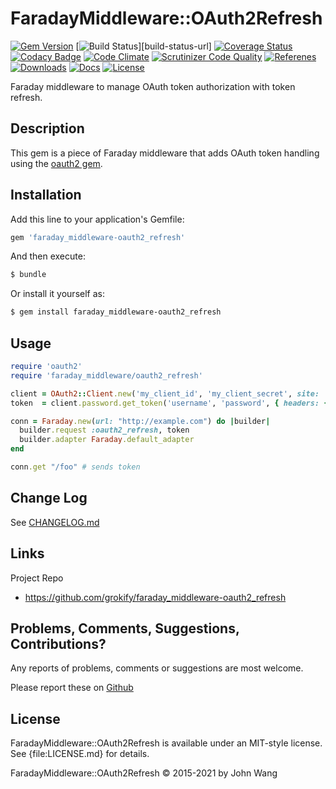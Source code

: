 # FaradayMiddleware::OAuth2Refresh

[![Gem Version][gem-version-svg]][gem-version-url]
[![Build Status][build-status-svg]][build-status-url]
[![Coverage Status][coverage-status-svg]][coverage-status-url]
[![Codacy Badge][codacy-svg]][codacy-url]
[![Code Climate][codeclimate-status-svg]][codeclimate-status-url]
[![Scrutinizer Code Quality][scrutinizer-status-svg]][scrutinizer-status-url]
[![Referenes][references-svg]][references-url]
[![Downloads][downloads-svg]][downloads-url]
[![Docs][docs-rubydoc-svg]][docs-rubydoc-url]
[![License][license-svg]][license-url]

Faraday middleware to manage OAuth token authorization with token refresh.

## Description

This gem is a piece of Faraday middleware that adds OAuth token handling using the [oauth2 gem](https://github.com/intridea/oauth2).

## Installation

Add this line to your application's Gemfile:

```ruby
gem 'faraday_middleware-oauth2_refresh'
```

And then execute:

```sh
$ bundle
```

Or install it yourself as:

```sh
$ gem install faraday_middleware-oauth2_refresh
```

## Usage

```ruby
require 'oauth2'
require 'faraday_middleware/oauth2_refresh'

client = OAuth2::Client.new('my_client_id', 'my_client_secret', site: 'https://example.com' )
token  = client.password.get_token('username', 'password', { headers: { 'Authorization' => 'Basic my_api_key' } })

conn = Faraday.new(url: "http://example.com") do |builder|
  builder.request :oauth2_refresh, token
  builder.adapter Faraday.default_adapter
end

conn.get "/foo" # sends token
```

## Change Log

See [CHANGELOG.md](CHANGELOG.md)

## Links

Project Repo

* https://github.com/grokify/faraday_middleware-oauth2_refresh

## Problems, Comments, Suggestions, Contributions?

Any reports of problems, comments or suggestions are most welcome.

Please report these on [Github](https://github.com/grokify/faraday_middleware-oauth2_refresh)

## License

FaradayMiddleware::OAuth2Refresh is available under an MIT-style license. See {file:LICENSE.md} for details.

FaradayMiddleware::OAuth2Refresh &copy; 2015-2021 by John Wang

 [gem-version-svg]: https://badge.fury.io/rb/faraday_middleware-oauth2_refresh.svg
 [gem-version-url]: http://badge.fury.io/rb/faraday_middleware-oauth2_refresh
 [downloads-svg]: http://ruby-gem-downloads-badge.herokuapp.com/faraday_middleware-oauth2_refresh
 [downloads-url]: https://rubygems.org/gems/faraday_middleware-oauth2_refresh
 [build-status-svg]: https://github.com/grokify/faraday_middleware-oauth2_refresh/workflows/build/badge.svg?branch=master
 [build-status-link]: https://github.com/grokify/faraday_middleware-oauth2_refresh/actions
 [coverage-status-svg]: https://coveralls.io/repos/grokify/faraday_middleware-oauth2_refresh/badge.svg?branch=master
 [coverage-status-url]: https://coveralls.io/r/grokify/faraday_middleware-oauth2_refresh?branch=master
 [dependency-status-svg]: https://gemnasium.com/grokify/faraday_middleware-oauth2_refresh.svg
 [dependency-status-url]: https://gemnasium.com/grokify/faraday_middleware-oauth2_refresh
 [codacy-svg]: https://api.codacy.com/project/badge/Grade/88aedf52809d460891546fc7e11bd2c6
 [codacy-url]: ttps://www.codacy.com/app/grokify/faraday_middleware-oauth2_refresh?utm_source=github.com&utm_medium=referral&utm_content=grokify/faraday_middleware-oauth2_refresh&utm_campaign=badger
 [codeclimate-status-svg]: https://codeclimate.com/github/grokify/faraday_middleware-oauth2_refresh/badges/gpa.svg
 [codeclimate-status-url]: https://codeclimate.com/github/grokify/faraday_middleware-oauth2_refresh
 [scrutinizer-status-svg]: https://scrutinizer-ci.com/g/grokify/faraday_middleware-oauth2_refresh/badges/quality-score.png?b=master
 [scrutinizer-status-url]: https://scrutinizer-ci.com/g/grokify/faraday_middleware-oauth2_refresh/?branch=master
 [references-svg]: https://www.versioneye.com/ruby/faraday_middleware-oauth2_refresh/reference_badge.svg
 [references-url]: https://www.versioneye.com/ruby/faraday_middleware-oauth2_refresh/
 [docs-rubydoc-svg]: https://img.shields.io/badge/docs-rubydoc-blue.svg
 [docs-rubydoc-url]: http://www.rubydoc.info/gems/faraday_middleware-oauth2_refresh/
 [license-svg]: https://img.shields.io/badge/license-MIT-blue.svg
 [license-url]: https://github.com/grokify/faraday_middleware-oauth2_refresh/blob/master/LICENSE.txt
